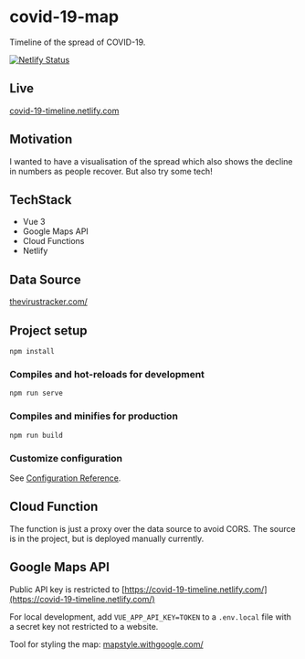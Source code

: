 # covid-19-map
Timeline of the spread of COVID-19. 

[![Netlify Status](https://api.netlify.com/api/v1/badges/4f953111-6417-46fb-b8db-86edef562abf/deploy-status)](https://app.netlify.com/sites/covid-19-timeline/deploys)

## Live
[covid-19-timeline.netlify.com](https://covid-19-timeline.netlify.com/)

## Motivation
I wanted to have a visualisation of the spread which also shows the decline in numbers as people recover. But also try some tech!

## TechStack
* Vue 3
* Google Maps API
* Cloud Functions
* Netlify

## Data Source
[thevirustracker.com/](https://thevirustracker.com/)

## Project setup
```
npm install
```

### Compiles and hot-reloads for development
```
npm run serve
```

### Compiles and minifies for production
```
npm run build
```

### Customize configuration
See [Configuration Reference](https://cli.vuejs.org/config/).

## Cloud Function
The function is just a proxy over the data source to avoid CORS. The source is in the project, but is deployed manually currently.

## Google Maps API
Public API key is restricted to [https://covid-19-timeline.netlify.com/](https://covid-19-timeline.netlify.com/)

For local development, add `VUE_APP_API_KEY=TOKEN` to a `.env.local` file with a secret key not restricted to a website.

Tool for styling the map: [mapstyle.withgoogle.com/](https://mapstyle.withgoogle.com/)
